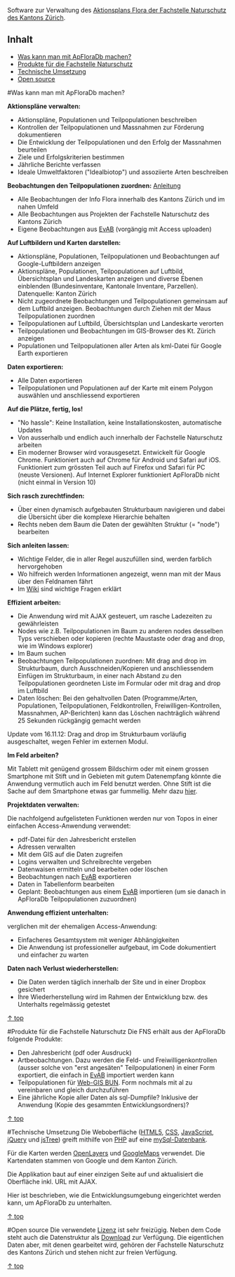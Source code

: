 Software zur Verwaltung des [Aktionsplans Flora der Fachstelle Naturschutz des Kantons Zürich](http://www.aln.zh.ch/internet/baudirektion/aln/de/naturschutz/artenfoerderung/ap_fl.html).

<a name="top"></a>
## Inhalt ##
* <a href="#machen">Was kann man mit ApFloraDb machen?</a>
* <a href="#fns">Produkte für die Fachstelle Naturschutz</a>
* <a href="#Technik">Technische Umsetzung</a>
* <a href="#OpenSource">Open source</a>


<a name="machen"></a>
#Was kann man mit ApFloraDb machen?

**Aktionspläne verwalten:**

- Aktionspläne, Populationen und Teilpopulationen beschreiben
- Kontrollen der Teilpopulationen und Massnahmen zur Förderung dokumentieren
- Die Entwicklung der Teilpopulationen und den Erfolg der Massnahmen beurteilen
- Ziele und Erfolgskriterien bestimmen
- Jährliche Berichte verfassen
- Ideale Umweltfaktoren ("Idealbiotop") und assoziierte Arten beschreiben

**Beobachtungen den Teilpopulationen zuordnen:** [Anleitung](https://github.com/barbalex/apflora/wiki/2-Beobachtungen-einer-Teilpopulation-zuordnen)

- Alle Beobachtungen der Info Flora innerhalb des Kantons Zürich und im nahen Umfeld
- Alle Beobachtungen aus Projekten der Fachstelle Naturschutz des Kantons Zürich
- Eigene Beobachtungen aus [EvAB](http://www.aln.zh.ch/internet/baudirektion/aln/de/naturschutz/naturschutzdaten/tools/evab.html#a-content) (vorgängig mit Access uploaden)


**Auf Luftbildern und Karten darstellen:**

- Aktionspläne, Populationen, Teilpopulationen und Beobachtungen auf Google-Luftbildern anzeigen
- Aktionspläne, Populationen, Teilpopulationen auf Luftbild, Übersichtsplan und Landeskarten anzeigen und diverse Ebenen einblenden (Bundesinventare, Kantonale Inventare, Parzellen). Datenquelle: Kanton Zürich
- Nicht zugeordnete Beobachtungen und Teilpopulationen gemeinsam auf dem Luftbild anzeigen. Beobachtungen durch Ziehen mit der Maus Teilpopulationen zuordnen
- Teilpopulationen auf Luftbild, Übersichtsplan und Landeskarte verorten
- Teilpopulationen und Beobachtungen im GIS-Browser des Kt. Zürich anzeigen
- Populationen und Teilpopulationen aller Arten als kml-Datei für Google Earth exportieren


**Daten exportieren:**

- Alle Daten exportieren
- Teilpopulationen und Populationen auf der Karte mit einem Polygon auswählen und anschliessend exportieren

**Auf die Plätze, fertig, los!**

- "No hassle": Keine Installation, keine Installationskosten, automatische Updates
- Von ausserhalb und endlich auch innerhalb der Fachstelle Naturschutz arbeiten
- Ein moderner Browser wird vorausgesetzt. Entwickelt für Google Chrome. Funktioniert auch auf Chrome für Android und Safari auf iOS. Funktioniert zum grössten Teil auch auf Firefox und Safari für PC (neuste Versionen). Auf Internet Explorer funktioniert ApFloraDb nicht (nicht einmal in Version 10)

**Sich rasch zurechtfinden:**

- Über einen dynamisch aufgebauten Strukturbaum navigieren und dabei die Übersicht über die komplexe Hierarchie behalten
- Rechts neben dem Baum die Daten der gewählten Struktur (= "node") bearbeiten

**Sich anleiten lassen:**

- Wichtige Felder, die in aller Regel auszufüllen sind, werden farblich hervorgehoben
- Wo hilfreich werden Informationen angezeigt, wenn man mit der Maus über den Feldnamen fährt
- Im [Wiki](https://github.com/barbalex/apflora/wiki/_pages) sind wichtige Fragen erklärt

**Effizient arbeiten:**

- Die Anwendung wird mit AJAX gesteuert, um rasche Ladezeiten zu gewährleisten
- Nodes wie z.B. Teilpopulationen im Baum zu anderen nodes desselben Typs verschieben oder kopieren (rechte Maustaste oder drag and drop, wie im Windows explorer)
- Im Baum suchen
- Beobachtungen Teilpopulationen zuordnen: Mit drag and drop im Strukturbaum, durch Ausschneiden/Kopieren und anschliessendem Einfügen im Strukturbaum, in einer nach Abstand zu den Teilpopulationen geordneten Liste im Formular oder mit drag and drop im Luftbild
- Daten löschen: Bei den gehaltvollen Daten (Programme/Arten, Populationen, Teilpopulationen, Feldkontrollen, Freiwilligen-Kontrollen, Massnahmen, AP-Berichten) kann das Löschen nachträglich während 25 Sekunden rückgängig gemacht werden

Update vom 16.11.12: Drag and drop im Strukturbaum vorläufig ausgeschaltet, wegen Fehler im externen Modul.

**Im Feld arbeiten?**

Mit Tablett mit genügend grossem Bildschirm oder mit einem grossen Smartphone mit Stift und in Gebieten mit gutem Datenempfang könnte die Anwendung vermutlich auch im Feld benutzt werden. Ohne Stift ist die Sache auf dem Smartphone etwas gar fummellig. Mehr dazu [hier](https://github.com/barbalex/apflora/wiki/3-Daten-direkt-im-Feld-erfassen).

**Projektdaten verwalten:**

Die nachfolgend aufgelisteten Funktionen werden nur von Topos in einer einfachen Access-Anwendung verwendet:

- pdf-Datei für den Jahresbericht erstellen
- Adressen verwalten
- Mit dem GIS auf die Daten zugreifen
- Logins verwalten und Schreibrechte vergeben
- Datenwaisen ermitteln und bearbeiten oder löschen
- Beobachtungen nach [EvAB](http://www.aln.zh.ch/internet/baudirektion/aln/de/naturschutz/naturschutzdaten/tools/evab.html#a-content) exportieren
- Daten in Tabellenform bearbeiten
- Geplant: Beobachtungen aus einem [EvAB](http://www.aln.zh.ch/internet/baudirektion/aln/de/naturschutz/naturschutzdaten/tools/evab.html#a-content) importieren (um sie danach in ApFloraDb Teilpopulationen zuzuordnen)

**Anwendung effizient unterhalten:**

verglichen mit der ehemaligen Access-Anwendung:

- Einfacheres Gesamtsystem mit weniger Abhängigkeiten
- Die Anwendung ist professioneller aufgebaut, im Code dokumentiert und einfacher zu warten 

**Daten nach Verlust wiederherstellen:**

- Die Daten werden täglich innerhalb der Site und in einer Dropbox gesichert
- Ihre Wiederherstellung wird im Rahmen der Entwicklung bzw. des Unterhalts regelmässig getestet

<a href="#top">&#8593; top</a>


<a name="fns"></a>
#Produkte für die Fachstelle Naturschutz
Die FNS erhält aus der ApFloraDb folgende Produkte:

- Den Jahresbericht (pdf oder Ausdruck)
- Artbeobachtungen. Dazu werden die Feld- und Freiwilligenkontrollen (ausser solche von "erst angesäten" Teilpopulationen) in einer Form exportiert, die einfach in [EvAB](http://www.aln.zh.ch/internet/baudirektion/aln/de/naturschutz/naturschutzdaten/tools/evab.html#a-content) importiert werden kann
- Teilpopulationen für [Web-GIS BUN](http://www.aln.zh.ch/internet/baudirektion/aln/de/naturschutz/naturschutzdaten/web_gis.html). Form nochmals mit al zu vereinbaren und gleich durchzuführen
- Eine jährliche Kopie aller Daten als sql-Dumpfile? Inklusive der Anwendung (Kopie des gesammten Entwicklungsordners)?

<a href="#top">&#8593; top</a>


<a name="Technik"></a>
#Technische Umsetzung
Die Weboberfläche ([HTML5](http://de.wikipedia.org/wiki/HTML5), [CSS](http://de.wikipedia.org/wiki/Cascading_Style_Sheets), [JavaScript](http://de.wikipedia.org/wiki/JavaScript), [jQuery](http://jquery.com/) und [jsTree](http://www.jstree.com/)) greift mithilfe von [PHP](http://de.wikipedia.org/wiki/PHP) auf eine [mySql-Datenbank](http://de.wikipedia.org/wiki/MySQL).

Für die Karten werden [OpenLayers](http://openlayers.org/) und [GoogleMaps](https://developers.google.com/maps/documentation/javascript/reference) verwendet. Die Kartendaten stammen von Google und dem Kanton Zürich.

Die Applikation baut auf einer einzigen Seite auf und aktualisiert die Oberfläche inkl. URL mit AJAX.

Hier ist beschrieben, wie die Entwicklungsumgebung eingerichtet werden kann, um ApFloraDb zu unterhalten.

<a href="#top">&#8593; top</a>


<a name="OpenSource"></a>
#Open source
Die verwendete [Lizenz](https://github.com/barbalex/apflora/blob/master/License.md) ist sehr freizügig. Neben dem Code steht auch die Datenstruktur als [Download](https://github.com/barbalex/apflora/downloads) zur Verfügung. Die eigentlichen Daten aber, mit denen gearbeitet wird, gehören der Fachstelle Naturschutz des Kantons Zürich und stehen nicht zur freien Verfügung.

<a href="#top">&#8593; top</a>

